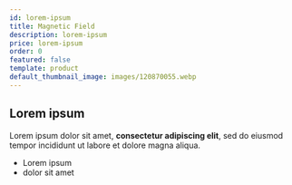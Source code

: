 ```yaml
---
id: lorem-ipsum
title: Magnetic Field
description: lorem-ipsum
price: lorem-ipsum
order: 0
featured: false
template: product
default_thumbnail_image: images/120870055.webp
---
```

## Lorem ipsum

Lorem ipsum dolor sit amet, **consectetur adipiscing elit**, sed do eiusmod tempor incididunt ut labore et dolore magna aliqua.

- Lorem ipsum
- dolor sit amet
